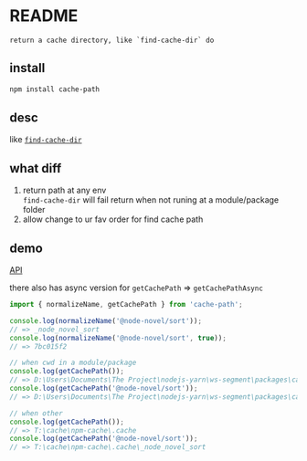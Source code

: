 # README

    return a cache directory, like `find-cache-dir` do


## install

```bash
npm install cache-path
```

## desc

like [`find-cache-dir`](https://github.com/avajs/find-cache-dir)

## what diff

1. return path at any env  
`find-cache-dir` will fail return when not runing at a module/package folder
2. allow change to ur fav order for find cache path

## demo

[API](index.d.ts)

there also has async version for `getCachePath` => `getCachePathAsync`

```ts
import { normalizeName, getCachePath } from 'cache-path';

console.log(normalizeName('@node-novel/sort'));
// => _node_novel_sort
console.log(normalizeName('@node-novel/sort', true));
// => 7bc015f2

// when cwd in a module/package
console.log(getCachePath());
// => D:\Users\Documents\The Project\nodejs-yarn\ws-segment\packages\cache-path\node_modules\.cache
console.log(getCachePath('@node-novel/sort'));
// => D:\Users\Documents\The Project\nodejs-yarn\ws-segment\packages\cache-path\node_modules\.cache\_node_novel_sort

// when other
console.log(getCachePath());
// => T:\cache\npm-cache\.cache
console.log(getCachePath('@node-novel/sort'));
// => T:\cache\npm-cache\.cache\_node_novel_sort

```
